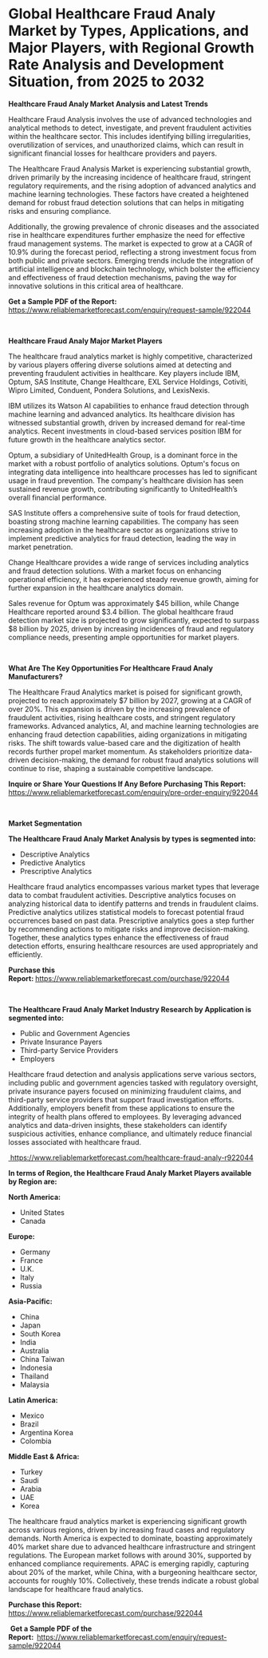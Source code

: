 <p><h1>Global Healthcare Fraud Analy Market by Types, Applications, and Major Players, with Regional Growth Rate Analysis and Development Situation, from 2025 to 2032</h1></p><p><strong>Healthcare Fraud Analy Market Analysis and Latest Trends</strong></p>
<p><p>Healthcare Fraud Analysis involves the use of advanced technologies and analytical methods to detect, investigate, and prevent fraudulent activities within the healthcare sector. This includes identifying billing irregularities, overutilization of services, and unauthorized claims, which can result in significant financial losses for healthcare providers and payers.</p><p>The Healthcare Fraud Analysis Market is experiencing substantial growth, driven primarily by the increasing incidence of healthcare fraud, stringent regulatory requirements, and the rising adoption of advanced analytics and machine learning technologies. These factors have created a heightened demand for robust fraud detection solutions that can helps in mitigating risks and ensuring compliance. </p><p>Additionally, the growing prevalence of chronic diseases and the associated rise in healthcare expenditures further emphasize the need for effective fraud management systems. The market is expected to grow at a CAGR of 10.9% during the forecast period, reflecting a strong investment focus from both public and private sectors. Emerging trends include the integration of artificial intelligence and blockchain technology, which bolster the efficiency and effectiveness of fraud detection mechanisms, paving the way for innovative solutions in this critical area of healthcare.</p></p>
<p><strong>Get a Sample PDF of the Report:&nbsp;</strong> <a href="https://www.reliablemarketforecast.com/enquiry/request-sample/922044?utm_campaign=2011&utm_medium=2&utm_source=Github&utm_content=ia&utm_term=18042025&utm_id=healthcare-fraud-analy">https://www.reliablemarketforecast.com/enquiry/request-sample/922044</a></p>
<p>&nbsp;</p>
<p><strong>Healthcare Fraud Analy Major Market Players</strong></p>
<p><p>The healthcare fraud analytics market is highly competitive, characterized by various players offering diverse solutions aimed at detecting and preventing fraudulent activities in healthcare. Key players include IBM, Optum, SAS Institute, Change Healthcare, EXL Service Holdings, Cotiviti, Wipro Limited, Conduent, Pondera Solutions, and LexisNexis.</p><p>IBM utilizes its Watson AI capabilities to enhance fraud detection through machine learning and advanced analytics. Its healthcare division has witnessed substantial growth, driven by increased demand for real-time analytics. Recent investments in cloud-based services position IBM for future growth in the healthcare analytics sector.</p><p>Optum, a subsidiary of UnitedHealth Group, is a dominant force in the market with a robust portfolio of analytics solutions. Optum's focus on integrating data intelligence into healthcare processes has led to significant usage in fraud prevention. The company's healthcare division has seen sustained revenue growth, contributing significantly to UnitedHealth’s overall financial performance.</p><p>SAS Institute offers a comprehensive suite of tools for fraud detection, boasting strong machine learning capabilities. The company has seen increasing adoption in the healthcare sector as organizations strive to implement predictive analytics for fraud detection, leading the way in market penetration.</p><p>Change Healthcare provides a wide range of services including analytics and fraud detection solutions. With a market focus on enhancing operational efficiency, it has experienced steady revenue growth, aiming for further expansion in the healthcare analytics domain.</p><p>Sales revenue for Optum was approximately $45 billion, while Change Healthcare reported around $3.4 billion. The global healthcare fraud detection market size is projected to grow significantly, expected to surpass $8 billion by 2025, driven by increasing incidences of fraud and regulatory compliance needs, presenting ample opportunities for market players.</p></p>
<p>&nbsp;</p>
<p><strong>What Are The Key Opportunities For Healthcare Fraud Analy Manufacturers?</strong></p>
<p><p>The Healthcare Fraud Analytics market is poised for significant growth, projected to reach approximately $7 billion by 2027, growing at a CAGR of over 20%. This expansion is driven by the increasing prevalence of fraudulent activities, rising healthcare costs, and stringent regulatory frameworks. Advanced analytics, AI, and machine learning technologies are enhancing fraud detection capabilities, aiding organizations in mitigating risks. The shift towards value-based care and the digitization of health records further propel market momentum. As stakeholders prioritize data-driven decision-making, the demand for robust fraud analytics solutions will continue to rise, shaping a sustainable competitive landscape.</p></p>
<p><strong>Inquire or Share Your Questions If Any Before Purchasing This Report:</strong> <a href="https://www.reliablemarketforecast.com/enquiry/pre-order-enquiry/922044?utm_campaign=2011&utm_medium=2&utm_source=Github&utm_content=ia&utm_term=18042025&utm_id=healthcare-fraud-analy">https://www.reliablemarketforecast.com/enquiry/pre-order-enquiry/922044</a></p>
<p>&nbsp;</p>
<p><strong>Market Segmentation</strong></p>
<p><strong>The Healthcare Fraud Analy Market Analysis by types is segmented into:</strong></p>
<p><ul><li>Descriptive Analytics</li><li>Predictive Analytics</li><li>Prescriptive Analytics</li></ul></p>
<p><p>Healthcare fraud analytics encompasses various market types that leverage data to combat fraudulent activities. Descriptive analytics focuses on analyzing historical data to identify patterns and trends in fraudulent claims. Predictive analytics utilizes statistical models to forecast potential fraud occurrences based on past data. Prescriptive analytics goes a step further by recommending actions to mitigate risks and improve decision-making. Together, these analytics types enhance the effectiveness of fraud detection efforts, ensuring healthcare resources are used appropriately and efficiently.</p></p>
<p><strong>Purchase this Report:&nbsp;</strong><a href="https://www.reliablemarketforecast.com/purchase/922044?utm_campaign=2011&utm_medium=2&utm_source=Github&utm_content=ia&utm_term=18042025&utm_id=healthcare-fraud-analy">https://www.reliablemarketforecast.com/purchase/922044</a></p>
<p>&nbsp;</p>
<p><strong>The Healthcare Fraud Analy Market Industry Research by Application is segmented into:</strong></p>
<p><ul><li>Public and Government Agencies</li><li>Private Insurance Payers</li><li>Third-party Service Providers</li><li>Employers</li></ul></p>
<p><p>Healthcare fraud detection and analysis applications serve various sectors, including public and government agencies tasked with regulatory oversight, private insurance payers focused on minimizing fraudulent claims, and third-party service providers that support fraud investigation efforts. Additionally, employers benefit from these applications to ensure the integrity of health plans offered to employees. By leveraging advanced analytics and data-driven insights, these stakeholders can identify suspicious activities, enhance compliance, and ultimately reduce financial losses associated with healthcare fraud.</p></p>
<p><a href="https://www.reliablemarketforecast.com/healthcare-fraud-analy-r922044?utm_campaign=2011&utm_medium=2&utm_source=Github&utm_content=ia&utm_term=18042025&utm_id=healthcare-fraud-analy">&nbsp;https://www.reliablemarketforecast.com/healthcare-fraud-analy-r922044</a></p>
<p><strong>In terms of Region, the Healthcare Fraud Analy Market Players available by Region are:</strong></p>
<p>
    <p> <strong> North America: </strong>
        <ul>
            <li>United States</li>
            <li>Canada</li>
        </ul>
        </p> 
    <p> <strong> Europe: </strong>
        <ul>
            <li>Germany</li>
            <li>France</li>
            <li>U.K.</li>
            <li>Italy</li>
            <li>Russia</li>
        </ul>
        </p> 
    <p> <strong> Asia-Pacific: </strong>
        <ul>
            <li>China</li>
            <li>Japan</li>
            <li>South Korea</li>
            <li>India</li>
            <li>Australia</li>
            <li>China Taiwan</li>
            <li>Indonesia</li>
            <li>Thailand</li>
            <li>Malaysia</li>
        </ul>
        </p> 
    <p> <strong> Latin America: </strong>
        <ul>
            <li>Mexico</li>
            <li>Brazil</li>
            <li>Argentina Korea</li>
            <li>Colombia</li>
        </ul>
        </p> 
    <p> <strong> Middle East & Africa: </strong>
        <ul>
            <li>Turkey</li>
            <li>Saudi</li>
            <li>Arabia</li>
            <li>UAE</li>
            <li>Korea</li>
        </ul>
    </p>
    </p>
<p><p>The healthcare fraud analytics market is experiencing significant growth across various regions, driven by increasing fraud cases and regulatory demands. North America is expected to dominate, boasting approximately 40% market share due to advanced healthcare infrastructure and stringent regulations. The European market follows with around 30%, supported by enhanced compliance requirements. APAC is emerging rapidly, capturing about 20% of the market, while China, with a burgeoning healthcare sector, accounts for roughly 10%. Collectively, these trends indicate a robust global landscape for healthcare fraud analytics.</p></p>
<p><strong>Purchase this Report: </strong><a href="https://www.reliablemarketforecast.com/purchase/922044?utm_campaign=2011&utm_medium=2&utm_source=Github&utm_content=ia&utm_term=18042025&utm_id=healthcare-fraud-analy">https://www.reliablemarketforecast.com/purchase/922044</a></p>
<p>&nbsp;<strong>Get a Sample PDF of the Report:&nbsp;&nbsp;</strong><a href="https://www.reliablemarketforecast.com/enquiry/request-sample/922044?utm_campaign=2011&utm_medium=2&utm_source=Github&utm_content=ia&utm_term=18042025&utm_id=healthcare-fraud-analy">https://www.reliablemarketforecast.com/enquiry/request-sample/922044</a></p>
<p><strong></strong></p>
<p><p></p><p></p><p></p></p>